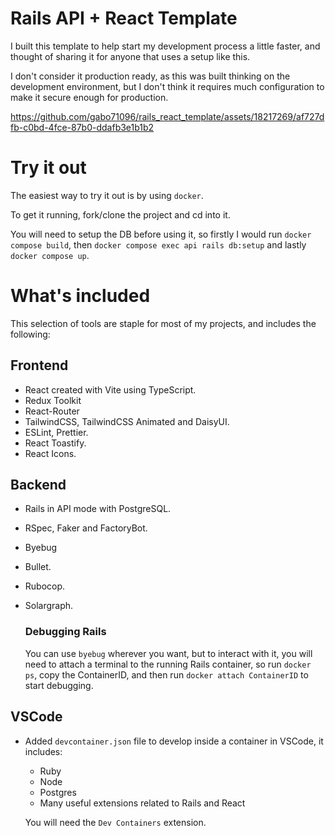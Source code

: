# Rails API + React Template

I built this template to help start my development process a little faster, and thought of sharing it
for anyone that uses a setup like this.

I don't consider it production ready, as this was built thinking on the development environment,
but I don't think it requires much configuration to make it secure enough for production.

https://github.com/gabo71096/rails_react_template/assets/18217269/af727dfb-c0bd-4fce-87b0-ddafb3e1b1b2

# Try it out

The easiest way to try it out is by using `docker`.

To get it running, fork/clone the project and cd into it.

You will need to setup the DB before using it, so firstly I would run `docker compose build`, then
`docker compose exec api rails db:setup` and lastly `docker compose up`.

# What's included

This selection of tools are staple for most of my projects, and includes the following:

## Frontend

- React created with Vite using TypeScript.
- Redux Toolkit
- React-Router
- TailwindCSS, TailwindCSS Animated and DaisyUI.
- ESLint, Prettier.
- React Toastify.
- React Icons.

## Backend

- Rails in API mode with PostgreSQL.
- RSpec, Faker and FactoryBot.
- Byebug
- Bullet.
- Rubocop.
- Solargraph.

  ### Debugging Rails

  You can use `byebug` wherever you want, but to interact with it, you will need to attach a terminal to the running
  Rails container, so run `docker ps`, copy the ContainerID, and then run `docker attach ContainerID`
  to start debugging.

## VSCode

- Added `devcontainer.json` file to develop inside a container in VSCode, it includes:
  - Ruby
  - Node
  - Postgres
  - Many useful extensions related to Rails and React

  You will need the `Dev Containers` extension.
